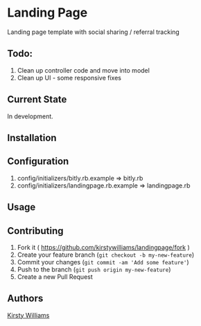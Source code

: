 # Landing Page

Landing page template with social sharing / referral tracking

## Todo:

1. Clean up controller code and move into model
2. Clean up UI - some responsive fixes

## Current State

In development.

## Installation

## Configuration

1. config/initializers/bitly.rb.example => bitly.rb
2. config/initializers/landingpage.rb.example => landingpage.rb

## Usage

## Contributing

1. Fork it ( https://github.com/kirstywilliams/landingpage/fork )
2. Create your feature branch (`git checkout -b my-new-feature`)
3. Commit your changes (`git commit -am 'Add some feature'`)
4. Push to the branch (`git push origin my-new-feature`)
5. Create a new Pull Request

## Authors

[Kirsty Williams](https://github.com/kirstywilliams)
